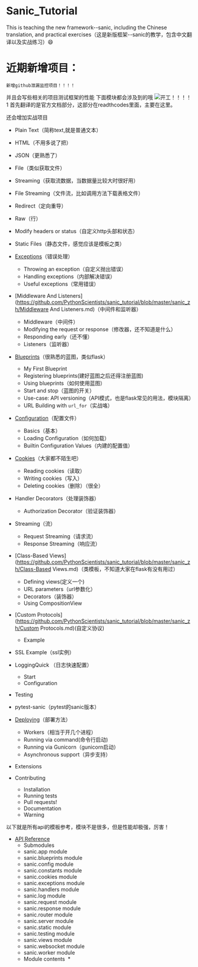 # Sanic_Tutorial
This is teaching the new framework--sanic, including the Chinese translation, and practical exercises（这是新版框架--sanic的教学，包含中文翻译以及实战练习）:smile:

# 近期新增项目：

```
新增github泄漏监控项目！！！！
```


并且会写些相关的项目测试框架的性能
下面模块都会涉及到的哦
![开工！！！！](https://github.com/PythonScientists/sanic_tutorial/blob/master/sanic_img/2017-10-24-052444_1021x989_scrot.png)
1
首先翻译的是官方文档部分，这部分在readthcodes里面，主要在这里。

还会增加实战项目

  * Plain Text（简称text,就是普通文本）
  * HTML（不用多说了把）
  * JSON（更熟悉了）
  * File（类似获取文件）
  * Streaming（获取流数据，当数据量比较大时很好用）
  * File Streaming（文件流，比如调用方法下载表格文件）
  * Redirect（定向重导）
  * Raw（行）
  * Modify headers or status（自定义http头部和状态）

* Static Files（静态文件，感觉应该是模板之类）
* [Exceptions](https://github.com/PythonScientists/sanic_tutorial/blob/master/sanic_zh/Exceptions.md)（错误处理）
  * Throwing an exception（自定义抛出错误）
  * Handling exceptions（内部解决错误）
  * Useful exceptions（常用错误）

* [Middleware And Listeners](https://github.com/PythonScientists/sanic_tutorial/blob/master/sanic_zh/Middleware And Listeners.md)（中间件和监听器）
  * Middleware（中间件）
  * Modifying the request or response（修改器，还不知道是什么）
  * Responding early（还不懂）
  * Listeners（监听器）

* [Blueprints](https://github.com/PythonScientists/sanic_tutorial/blob/master/sanic_zh/Blueprints.md)（很熟悉的蓝图，类似flask）
  * My First Blueprint
  * Registering blueprints(建好蓝图之后还得注册蓝图)
  * Using blueprints（如何使用蓝图）
  * Start and stop（蓝图的开关）
  * Use-case: API versioning（API模式，也是flask常见的用法，模块隔离）
  * URL Building with `url_for`（实战咯）

* [Configuration](https://github.com/PythonScientists/sanic_tutorial/blob/master/sanic_zh/Configuration.md)（配置文件）
  * Basics（基本）
  * Loading Configuration（如何加载）
  * Builtin Configuration Values（内建的配置值）

* [Cookies](https://github.com/PythonScientists/sanic_tutorial/blob/master/sanic_zh/Cookies.md)（大家都不陌生吧）
  * Reading cookies（读取）
  * Writing cookies（写入）
  * Deleting cookies（删除）（很全）

* Handler Decorators（处理装饰器）
  * Authorization Decorator（验证装饰器）

* Streaming（流）
  * Request Streaming（请求流）
  * Response Streaming（响应流）

* [Class-Based Views](https://github.com/PythonScientists/sanic_tutorial/blob/master/sanic_zh/Class-Based Views.md)（类模板，不知道大家在flask有没有用过）
  * Defining views(定义一个)
  * URL parameters（url参数化）
  * Decorators（装饰器）
  * Using CompositionView

* [Custom Protocols](https://github.com/PythonScientists/sanic_tutorial/blob/master/sanic_zh/Custom Protocols.md)(自定义协议)
  * Example

* SSL Example（ssl实例）
* LoggingQuick （日志快速配置）
  * Start
  * Configuration

* Testing
* pytest-sanic（pytest的sanic版本）
* [Deploying](https://github.com/PythonScientists/sanic_tutorial/blob/master/sanic_zh/Deploying.md)（部署方法）
  * Workers（相当于开几个进程）
  * Running via command(命令行启动)
  * Running via Gunicorn（gunicorn启动）
  * Asynchronous support（异步支持）

* Extensions
* Contributing
  * Installation
  * Running tests
  * Pull requests!
  * Documentation
  * Warning

以下就是所有api的模板参考，模块不是很多，但是性能却极强，厉害！
* [API Reference](https://github.com/PythonScientists/sanic_tutorial/blob/master/sanic_zh/API.md)
  * Submodules
  * sanic.app module
  * sanic.blueprints module
  * sanic.config module
  * sanic.constants module
  * sanic.cookies module
  * sanic.exceptions module
  * sanic.handlers module
  * sanic.log module
  * sanic.request module
  * sanic.response module
  * sanic.router module
  * sanic.server module
  * sanic.static module
  * sanic.testing module
  * sanic.views module
  * sanic.websocket module
  * sanic.worker module
  * Module contents
  *
